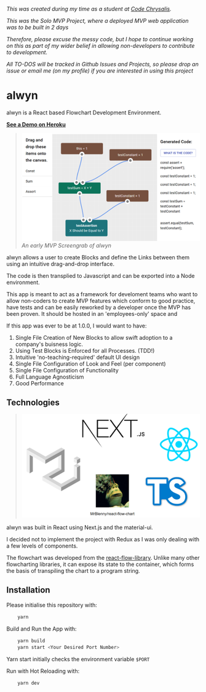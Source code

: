 _This was created during my time as a student at [Code Chrysalis](https://www.codechrysalis.io/)._

_This was the Solo MVP Project, where a deployed MVP web application was to be built in 2 days_

_Therefore, please excuse the messy code, but I hope to continue working on this as part of my wider belief in allowing non-developers to contribute to development._

_All TO-DOS will be tracked in Github Issues and Projects, so please drop an issue or email me (on my profile) if you are interested in using this project_

# alwyn

alwyn is a React based Flowchart Development Environment.

**[See a Demo on Heroku](https://alwyn.herokuapp.com)**

> ![alt text](./misc/alwyn-mvp-screenshot.png 'An MVP Screengrab of alwyn') _An early MVP Screengrab of alwyn_

alwyn allows a user to create Blocks and define the Links between them using an intuitive drag-and-drop interface.

The code is then transplied to Javascript and can be exported into a Node environment.

This app is meant to act as a framework for develoment teams who want to allow non-coders to create MVP features which conform to good practice, have tests and can be easily reworked by a developer once the MVP has been proven. It should be hosted in an 'employees-only' space and

If this app was ever to be at 1.0.0, I would want to have:

1. Single File Creation of New Blocks to allow swift adoption to a company's buisness logic.
2. Using Test Blocks is Enforced for all Processes. (TDD!)
3. Intuitive 'no-teaching-required' default UI design
4. Single File Configuration of Look and Feel (per component)
5. Single File Configuration of Functionality
6. Full Language Agnosticism
7. Good Performance

## Technologies

> ![alt text](./misc/tech.png 'Technologies Used')

alwyn was built in React using Next.js and the material-ui.

I decided not to implement the project with Redux as I was only dealing with a few levels of components.

The flowchart was developed from the [react-flow-library](https://github.com/MrBlenny/react-flow-chart). Unlike many other flowcharting libraries, it can expose its state to the container, which forms the basis of transpiling the chart to a program string.

## Installation

Please initialise this repository with:

```bash
    yarn
```

Build and Run the App with:

```bash
    yarn build
    yarn start <Your Desired Port Number>
```

Yarn start initially checks the environment variable `$PORT`

Run with Hot Reloading with:

```bash
    yarn dev
```
